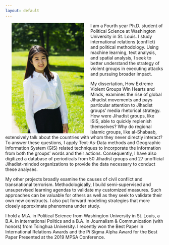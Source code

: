 ```yaml
---
layout: default
---
```


<img align="left" src="files/portrait.jpeg" hspace="20"  width="230" height="350" >

<p> I am a Fourth year Ph.D. student of Political Science at Washington University in St. Louis. I study international relations (conflict) and political methodology. Using machine learning, text analysis, and spatial analysis, I seek to better understand the strategy of violent groups in executing attacks and pursuing broader impact.

My dissertation, How Extreme Violent Groups Win Hearts and Minds, examines the rise of global Jihadist movements and pays particular attention to Jihadist groups’ media rhetorical strategy. How were Jihadist groups, like ISIS, able to quickly replenish themselves? Why do regional Islamic groups, like al-Shabaab, extensively talk about the countries with whom they never directly interact? To answer these questions, I apply Text-As-Data methods and Geographic Information System (GIS) related techniques to incorporate the information from both the groups’ words and their actions. Consequently, I have also digitized a database of periodicals from 50 Jihadist groups and 27 unofficial Jihadist-minded organizations to provide the data necessary to conduct these analyses. 

My other projects broadly examine the causes of civil conflict and transnational terrorism. Methodologically, I build semi-supervised and unsupervised learning agendas to validate my customized measures. Such approaches can be valuable for others as well as they seek to validate their own new constructs. I also put forward modeling strategies that more closely approximate phenomena under study. 

I hold a M.A. in Political Science from Washington University in St. Louis, a B.A. in international Politics and a B.A. in Journalism & Communication (with honors) from Tsinghua University. I recently won the Best Paper in International Relations Awards and the Pi Sigma Alpha Award for the Best Paper Presented at the 2019 MPSA Conference.
</p>
